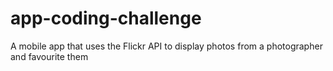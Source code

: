 # app-coding-challenge

A mobile app that uses the Flickr API to display photos from a photographer and favourite them
